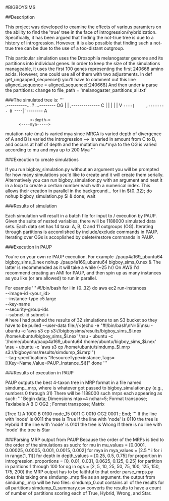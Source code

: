 #BIGBOYSIMS

##Description

This project was developed to examine the effects of various paramters on the 
ability to find the 'true' tree in the face of introgression/hybridization.
Specifically, it has been argued that finding the not-true tree is due to 
a history of introgression.  However, it is also possible that finding such a
not-true tree can be due to the use of a too-distant outgroup. 

This particular simulation uses the Drosophila melanogaster genome and its 
partitions into individual genes. In order to keep the size of the simulations
manageable, it uses the first 100 genes representing the first 240668 amino
acids. However, one could use all of them with two adjustments.
In def get_ungapped_sequence() you'll have to comment out this line
aligned_sequence = aligned_sequence[:240668]
And then under # parse the partitions:
change to file_path = 'melanogaster_partitions_all.txt'

###The simulated tree is:
'''    
    .----------... ? ...-------- OG
    |
    |    ,-------------- C
    |    |         |
    |    |         V
    `----|     ,-------- B
         `----|
               `-------- A
               
               <-depth->
          <----mya----->

mutation rate (mu) is varied
mya since MRCA is varied
depth of divergence of A and B is varied
the introgression --> is varied in amount from C to B, and occurs at half of depth
and the mutation mu*mya to the OG is varied according to mu and mya up to 200 Mya
'''

###Execution to create simulations

If you run bigboy_simulation.py without an argument you will be prompted for how
many simulations you'd like to create and it will create them serially. 
Alternatively you can run bigboy_simulation.py with an argument and nest it in a 
loop to create a certian number each with a numerical index. This allows their
creation in parallel in the background...
for i in ${0..32}; do
    nohup bigboy_simulation.py $i &
    done; wait

###Results of simulation

Each simulation will result in a batch file for input to / execution by PAUP.
Given the suite of nested variables, there will be 1188000 simulated data sets.
Each data set has 14 taxa: A, B, C and 11 outgroups (OG). Iterating through 
partitions is accomlished by include/exclude commands in PAUP. Iterating over
OGs is accoplished by delete/restore commands in PAUP. 

###Execution in PAUP

You're on your own re PAUP execution. For example 
./paup4a169_ubuntu64 bigboy_sims_0.nex
nohup ./paup4a169_ubuntu64 bigboy_sims_0.nex &
The latter is recommended as it will take a while (~25 hr)
On AWS I'd recommend creating an AMI for PAUP, and then spin up as many
instances as you like (or are allowed) to run in parallel. 

For example
'''
#!/bin/bash
for i in {0..32}
do
  aws ec2 run-instances \
    --image-id <your_id> \
    --instance-type c5.large \
    --key-name <your keypair> \
    --security-group-ids <your group id> \
    --subnet-id subnet-<your subnet>> \
    # here I had pushed the results of 32 simulations to an S3 bucket so they have to be pulled
    --user-data file://<(echo -e "#!/bin/bash\nN=$i\nsu - ubuntu -c 'aws s3 cp s3://bigboysims/results/bigboy_sims_$i.nex /home/ubuntu/bigboy_sims_$i.nex' \nsu - ubuntu -c '/home/ubuntu/paup4a169_ubuntu64 /home/ubuntu/bigboy_sims_$i.nex' \nsu - ubuntu -c 'aws s3 cp /home/ubuntu/simdump_$i.mrp s3://bigboysims/results/simdump_$i.mrp'") \
    --tag-specifications "ResourceType=instance,Tags=[{Key=Name,Value=PAUP_Instance_$i}]"
done
'''

###Results of execution in PAUP

PAUP outputs the best 4-taxon tree in MRP format in a file named simdump_<index>.mrp, 
where <index> is whatever got passed to bigboy_simulation.py (e.g., numbers 0 through 31)
There will be 1188000 such mrps each appearing as such:
'''
Begin data;
	Dimensions ntax=4 nchar=5;
	Format transpose;
	Taxlabels
		A
		B
		C
		OG2
		;
	Format transpose;
	Matrix

[Tree 1]
A       1000
B       0100
node_15 0011
C       0010
OG2     0001
	;
End;
'''
If the line with 'node' is 0011 the tree is True
If the line with 'node' is 0110 the tree is Hybrid
If the line with 'node' is 0101 the tree is Wrong
If there is no line with 'node' the tree is Star

###Parsing MRP output from PAUP
Because the order of the MRPs is tied to the order of the simulations as such:
for mu in mu_values = [0.0001, 0.00025, 0.0005, 0.001, 0.0015, 0.002]
 for mya in mya_values = [2.5 * i for i in range(1, 11)]
   for depth in depth_values = [0.25, 0.5, 0.75]
    for proportion in introgression_proportions = [0, 0.01, 0.031, 0.0625, 0.125, 0.25]
     for partition in paritions 1 through 100
      for og in ogs = [2, 5, 10, 25, 50, 75, 100, 125, 150, 175, 200]
the MRP output has to be faithful to that order
parse_mrps.py does this taking one simdump_<index>.mrp file as an argument. 
the output from simdump_<index>.mrp will be two files:
simdump_0.out contains all of the results for all partitions
simdump_0_summary.csv converts the results to have a count of number of partitions scoring
each of True, Hybrid, Wrong, and Star. 






